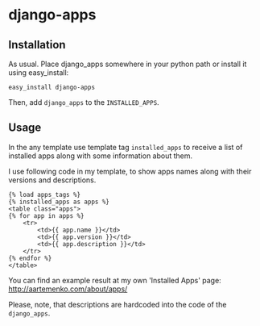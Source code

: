 django-apps
===========

Installation
------------

As usual. Place django_apps somewhere in your python path or install it using easy_install:

    easy_install django-apps

Then, add `django_apps` to the `INSTALLED_APPS`.

Usage
-----

In the any template use template tag `installed_apps` to receive a list
of installed apps along with some information about them.

I use following code in my template, to show apps names along with
their versions and descriptions.

    {% load apps_tags %}
    {% installed_apps as apps %}
    <table class="apps">
    {% for app in apps %}
        <tr>
            <td>{{ app.name }}</td>
            <td>{{ app.version }}</td>
            <td>{{ app.description }}</td>
        </tr>
    {% endfor %}
    </table>

You can find an example result at my own 'Installed Apps' page:
http://aartemenko.com/about/apps/

Please, note, that descriptions are hardcoded into the code of the `django_apps`.

